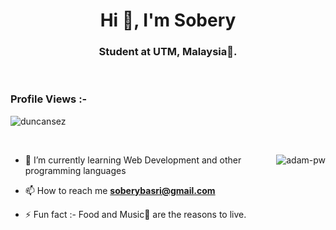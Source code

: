 <h1 align="center">Hi 👋, I'm Sobery</h1>
<h3 align="center">Student at UTM, Malaysia🌟.</h3>

<br>

<p align="right"> <h3>Profile Views :-</h3> <img src="https://www.cidbec.com.my/wp-content/uploads/2022/12/Sobery-Bin-Basri.jpg"
    alt="duncansez" /> 
  </p>

<br>

<p><img align="right" src="https://github.com/Adam-pw/Adam-pw/blob/main/animation_500_kxa883sd.gif" alt="adam-pw" /></p>


- 🌱 I’m currently learning Web Development and other programming languages

- 📫 How to reach me **soberybasri@gmail.com**

- ⚡ Fun fact :- Food and Music🎵 are the reasons to live.

<br>
